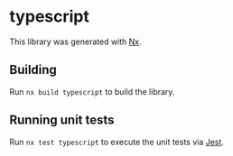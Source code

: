 # typescript

This library was generated with [Nx](https://nx.dev).

## Building

Run `nx build typescript` to build the library.

## Running unit tests

Run `nx test typescript` to execute the unit tests via [Jest](https://jestjs.io).

